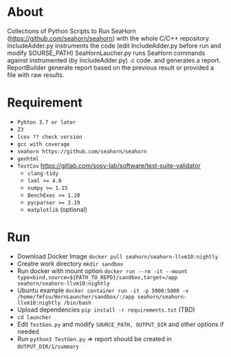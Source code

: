 About
=====

Collections of Python Scripts to Run SeaHorn (https://github.com/seahorn/seahorn) with the whole C/C++ repository.
IncludeAdder.py instruments the code (edit IncludeAdder.py before run and modify SOURSE_PATH)
SeaHornLaucher.py runs SeaHorn commands against instrumented (by IncludeAdder.py) .c code. and generates a report.
ReportBuilder generate report based on the previous result or provided a file with raw results.

Requirement 
============

* `Pyhton 3.7 or later`
* `Z3`
* `lcov ?? check version`
* `gcc with coverage`
* `seahorn https://github.com/seahorn/seahorn`
* `genhtml`
* `TestCov` https://gitlab.com/sosy-lab/software/test-suite-validator
  * `clang-tidy`
  * `lxml >= 4.0`
  * `numpy >= 1.15` 
  * `BenchExec >= 1.20` 
  * `pycparser >= 2.19`
  * `matplotlib` (optional)

Run
===
* Download Docker Image `docker pull seahorn/seahorn-llvm10:nightly`
* Creatre work directory `mkdir sandbox` 
* Run docker with mount option `docker run --rm -it --mount type=bind,source=${PATH_TO_REPO}/sandbox,target=/app 
seahorn/seahorn-llvm10:nightly` 
* Ubuntu example `docker container run -it -p 5000:5000 -v /home/fmfsu/HornLauncher/sandbox/:/app seahorn/seahorn-llvm10:nightly /bin/bash
`
* Upload dependencies `pip install -r requirements.txt` (TBD)
* `cd launcher`   
* Edit `TestGen.py` and modify `SOURCE_PATH, OUTPUT_DIR` and other options if needed
* Run `python3 TestGen.py` => report should be created in `OUTPUT_DIR/1/summary`
